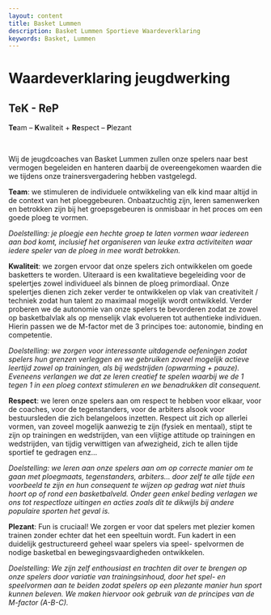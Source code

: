 ```yaml
---
layout: content
title: Basket Lummen
description: Basket Lummen Sportieve Waardeverklaring
keywords: Basket, Lummen
---
```


# Waardeverklaring jeugdwerking 

## **TeK - ReP**

**Te**am – **K**waliteit + **Re**spect – **P**lezant 

<br/>

Wij de jeugdcoaches van Basket Lummen zullen onze spelers naar best vermogen begeleiden en hanteren daarbij de overeengekomen waarden die we tijdens onze trainersvergadering hebben vastgelegd.

**Team**: we stimuleren de individuele ontwikkeling van elk kind maar altijd in de context van het ploeggebeuren. Onbaatzuchtig zijn, leren samenwerken en betrokken zijn bij het groepsgebeuren is onmisbaar in het proces om een goede ploeg te vormen.

*Doelstelling: je ploegje een hechte groep te laten vormen waar iedereen aan bod komt, inclusief het organiseren van leuke extra activiteiten waar iedere speler van de ploeg in mee wordt betrokken.*

**Kwaliteit**: we zorgen ervoor dat onze spelers zich ontwikkelen om goede basketters te worden. Uiteraard is een kwalitatieve begeleiding voor de spelertjes zowel individueel als binnen de ploeg primordiaal. Onze spelertjes dienen zich zeker verder te ontwikkelen op vlak van creativiteit / techniek zodat hun talent zo maximaal mogelijk wordt ontwikkeld. Verder proberen we de autonomie van onze spelers te bevorderen zodat ze zowel op basketbalvlak als op menselijk vlak evolueren tot authentieke individuen. Hierin passen we de M-factor met de 3 principes toe: autonomie, binding en competentie.

*Doelstelling: we zorgen voor interessante uitdagende oefeningen zodat spelers hun grenzen verleggen en we gebruiken zoveel mogelijk actieve leertijd zowel op trainingen, als bij wedstrijden (opwarming + pauze). Eveneens verlangen we dat ze leren creatief te spelen waarbij we de 1 tegen 1 in een ploeg context stimuleren en we benadrukken dit consequent.*

**Respect**: we leren onze spelers aan om respect te hebben voor elkaar, voor de coaches, voor de tegenstanders, voor de arbiters alsook voor bestuursleden die zich belangeloos inzetten. Respect uit zich op allerlei vormen, van zoveel mogelijk aanwezig te zijn (fysiek en mentaal), stipt te zijn op trainingen en wedstrijden, van een vlijtige attitude op trainingen en wedstrijden, van tijdig verwittigen van afwezigheid, zich te allen tijde sportief te gedragen enz…

*Doelstelling: we leren aan onze spelers aan om op correcte manier om te gaan met ploegmaats, tegenstanders, arbiters… door zelf te alle tijde een voorbeeld te zijn en hun consequent te wijzen op gedrag wat niet thuis hoort op of rond een basketbalveld. Onder geen enkel beding verlagen we ons tot respectloze uitingen en acties zoals dit te dikwijls bij andere populaire sporten het geval is.*

**Plezant**: Fun is cruciaal! We zorgen er voor dat spelers met plezier komen trainen zonder echter dat het een speeltuin wordt. Fun kadert in een duidelijk gestructureerd geheel waar spelers via speel- spelvormen de nodige basketbal en bewegingsvaardigheden ontwikkelen.

*Doelstelling: We zijn zelf enthousiast en trachten dit over te brengen op onze spelers door variatie van trainingsinhoud, door het  spel- en speelvormen aan te beiden zodat spelers op een plezante manier hun sport kunnen beleven. We maken hiervoor ook gebruik van de principes van de M-factor (A-B-C).*

